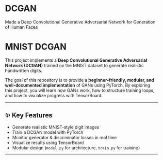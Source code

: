 # DCGAN
Made a Deep Convolutional Generative Adversarial Network for Generation of Human Faces

# MNIST DCGAN

This project implements a **Deep Convolutional Generative Adversarial Network (DCGAN)** trained on the MNIST dataset to generate realistic handwritten digits.  

The goal of this repository is to provide a **beginner-friendly, modular, and well-documented implementation** of GANs using PyTorch. By exploring this project, you will learn how GANs work, how to structure training loops, and how to visualize progress with TensorBoard.

---

## ✨ Key Features
-  Generate realistic MNIST-style digit images
-  Train a DCGAN model with PyTorch
-  Monitor generator & discriminator losses in real time
-  Visualize results using TensorBoard
-  Modular design (`model.py` for architecture, `train.py` for training)

---

